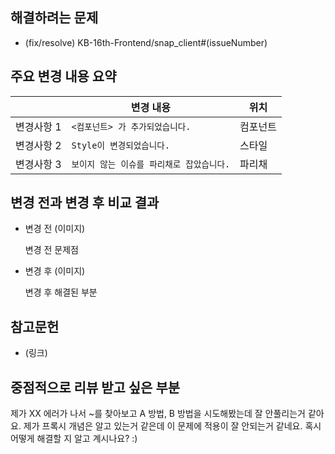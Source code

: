 ## 해결하려는 문제

 - (fix/resolve) KB-16th-Frontend/snap_client#(issueNumber)

## 주요 변경 내용 요약


|      |변경 내용    | 위치 |
|--------|----------------|------------------|
|변경사항 1|` <컴포넌트> 가 추가되었습니다. ` | 컴포넌트 |
|변경사항 2|` Style이 변경되었습니다. ` | 스타일 |
|변경사항 3|` 보이지 않는 이슈를 파리채로 잡았습니다. ` | 파리채 |

## 변경 전과 변경 후 비교 결과

 - 변경 전
	(이미지)

	변경 전 문제점
	
 - 변경 후
	 (이미지)
	
	변경 후 해결된 부분


## 참고문헌

 - (링크)

## 중점적으로 리뷰 받고 싶은 부분

제가 XX 에러가 나서 ~를 찾아보고 A 방법, B 방법을 시도해봤는데 잘 안풀리는거 같아요. 제가 프록시 개념은 알고 있는거 같은데 이 문제에 적용이 잘 안되는거 같네요. 혹시 어떻게 해결할 지 알고 계시나요? :)
